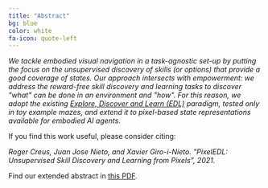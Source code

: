 ```yaml
---
title: "Abstract"
bg: blue
color: white
fa-icon: quote-left
---
```


*We tackle embodied visual navigation in a task-agnostic set-up by putting the focus on the unsupervised discovery of skills (or options) that provide a good coverage of states. Our approach intersects with empowerment: we address the reward-free skill discovery and learning tasks to discover "what" can be done in an environment and "how". For this reason, we adopt the existing [Explore, Discover and Learn (EDL)](https://arxiv.org/abs/2002.03647) paradigm, tested only in toy example mazes, and extend it to pixel-based state representations available for embodied AI agents.*

If you find this work useful, please consider citing:

<i>
Roger Creus, Juan Jose Nieto, and Xavier Giro-i-Nieto. "PixelEDL: Unsupervised Skill Discovery and Learning from Pixels", 2021.
</i>

Find our extended abstract in [this PDF](../assets/PixelEDL-Creus-2021.pdf).


